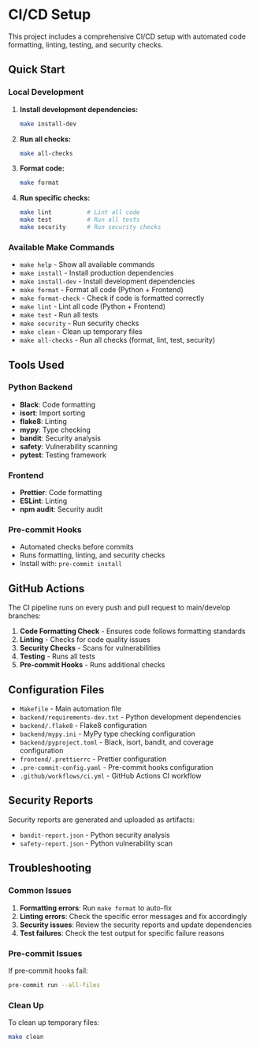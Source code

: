 # CI/CD Setup

This project includes a comprehensive CI/CD setup with automated code formatting, linting, testing, and security checks.

## Quick Start

### Local Development

1. **Install development dependencies:**
   ```bash
   make install-dev
   ```

2. **Run all checks:**
   ```bash
   make all-checks
   ```

3. **Format code:**
   ```bash
   make format
   ```

4. **Run specific checks:**
   ```bash
   make lint          # Lint all code
   make test          # Run all tests
   make security      # Run security checks
   ```

### Available Make Commands

- `make help` - Show all available commands
- `make install` - Install production dependencies
- `make install-dev` - Install development dependencies
- `make format` - Format all code (Python + Frontend)
- `make format-check` - Check if code is formatted correctly
- `make lint` - Lint all code (Python + Frontend)
- `make test` - Run all tests
- `make security` - Run security checks
- `make clean` - Clean up temporary files
- `make all-checks` - Run all checks (format, lint, test, security)

## Tools Used

### Python Backend
- **Black**: Code formatting
- **isort**: Import sorting
- **flake8**: Linting
- **mypy**: Type checking
- **bandit**: Security analysis
- **safety**: Vulnerability scanning
- **pytest**: Testing framework

### Frontend
- **Prettier**: Code formatting
- **ESLint**: Linting
- **npm audit**: Security audit

### Pre-commit Hooks
- Automated checks before commits
- Runs formatting, linting, and security checks
- Install with: `pre-commit install`

## GitHub Actions

The CI pipeline runs on every push and pull request to main/develop branches:

1. **Code Formatting Check** - Ensures code follows formatting standards
2. **Linting** - Checks for code quality issues
3. **Security Checks** - Scans for vulnerabilities
4. **Testing** - Runs all tests
5. **Pre-commit Hooks** - Runs additional checks

## Configuration Files

- `Makefile` - Main automation file
- `backend/requirements-dev.txt` - Python development dependencies
- `backend/.flake8` - Flake8 configuration
- `backend/mypy.ini` - MyPy type checking configuration
- `backend/pyproject.toml` - Black, isort, bandit, and coverage configuration
- `frontend/.prettierrc` - Prettier configuration
- `.pre-commit-config.yaml` - Pre-commit hooks configuration
- `.github/workflows/ci.yml` - GitHub Actions CI workflow

## Security Reports

Security reports are generated and uploaded as artifacts:
- `bandit-report.json` - Python security analysis
- `safety-report.json` - Python vulnerability scan

## Troubleshooting

### Common Issues

1. **Formatting errors**: Run `make format` to auto-fix
2. **Linting errors**: Check the specific error messages and fix accordingly
3. **Security issues**: Review the security reports and update dependencies
4. **Test failures**: Check the test output for specific failure reasons

### Pre-commit Issues

If pre-commit hooks fail:
```bash
pre-commit run --all-files
```

### Clean Up

To clean up temporary files:
```bash
make clean
```